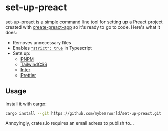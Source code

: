 # set-up-preact

set-up-preact is a simple command line tool for setting up a Preact project created with [create-preact-app](https://npmjs.com/create-preact) so it's ready to go to code. Here's what it does:

- Removes unnecessary files
- Enables [`"strict": true`](https://www.typescriptlang.org/tsconfig#strict) in Typescript
- Sets up:
  - [PNPM](https://pnpm.io)
  - [TailwindCSS](https://tailwindcss.com)
  - [Inter](https://rsms.me/inter)
  - [Prettier](https://prettier.io)

## Usage

Install it with cargo:

```sh
cargo install --git https://github.com/mybearworld/set-up-preact.git
```

Annoyingly, crates.io requires an email adress to publish to...

